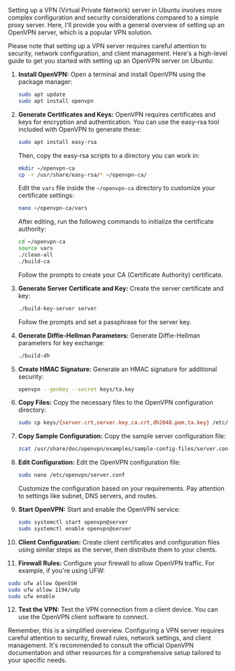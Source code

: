 Setting up a VPN (Virtual Private Network) server in Ubuntu involves more complex configuration and security considerations compared to a simple proxy server. Here, I'll provide you with a general overview of setting up an OpenVPN server, which is a popular VPN solution.

Please note that setting up a VPN server requires careful attention to security, network configuration, and client management. Here's a high-level guide to get you started with setting up an OpenVPN server on Ubuntu:

1. **Install OpenVPN:**
   Open a terminal and install OpenVPN using the package manager:

   ```bash
   sudo apt update
   sudo apt install openvpn
   ```

2. **Generate Certificates and Keys:**
   OpenVPN requires certificates and keys for encryption and authentication. You can use the easy-rsa tool included with OpenVPN to generate these:

   ```bash
   sudo apt install easy-rsa
   ```

   Then, copy the easy-rsa scripts to a directory you can work in:

   ```bash
   mkdir ~/openvpn-ca
   cp -r /usr/share/easy-rsa/* ~/openvpn-ca/
   ```

   Edit the `vars` file inside the `~/openvpn-ca` directory to customize your certificate settings:

   ```bash
   nano ~/openvpn-ca/vars
   ```

   After editing, run the following commands to initialize the certificate authority:

   ```bash
   cd ~/openvpn-ca
   source vars
   ./clean-all
   ./build-ca
   ```

   Follow the prompts to create your CA (Certificate Authority) certificate.

3. **Generate Server Certificate and Key:**
   Create the server certificate and key:

   ```bash
   ./build-key-server server
   ```

   Follow the prompts and set a passphrase for the server key. 

4. **Generate Diffie-Hellman Parameters:**
   Generate Diffie-Hellman parameters for key exchange:

   ```bash
   ./build-dh
   ```

5. **Create HMAC Signature:**
   Generate an HMAC signature for additional security:

   ```bash
   openvpn --genkey --secret keys/ta.key
   ```

6. **Copy Files:**
   Copy the necessary files to the OpenVPN configuration directory:

   ```bash
   sudo cp keys/{server.crt,server.key,ca.crt,dh2048.pem,ta.key} /etc/openvpn
   ```

7. **Copy Sample Configuration:**
   Copy the sample server configuration file:

   ```bash
   zcat /usr/share/doc/openvpn/examples/sample-config-files/server.conf.gz | sudo tee /etc/openvpn/server.conf
   ```

8. **Edit Configuration:**
   Edit the OpenVPN configuration file:

   ```bash
   sudo nano /etc/openvpn/server.conf
   ```

   Customize the configuration based on your requirements. Pay attention to settings like subnet, DNS servers, and routes.

9. **Start OpenVPN:**
   Start and enable the OpenVPN service:

   ```bash
   sudo systemctl start openvpn@server
   sudo systemctl enable openvpn@server
   ```

10. **Client Configuration:**
    Create client certificates and configuration files using similar steps as the server, then distribute them to your clients.

11. **Firewall Rules:**
    Configure your firewall to allow OpenVPN traffic. For example, if you're using UFW:

   ```bash
   sudo ufw allow OpenSSH
   sudo ufw allow 1194/udp
   sudo ufw enable
   ```

12. **Test the VPN:**
    Test the VPN connection from a client device. You can use the OpenVPN client software to connect.

Remember, this is a simplified overview. Configuring a VPN server requires careful attention to security, firewall rules, network settings, and client management. It's recommended to consult the official OpenVPN documentation and other resources for a comprehensive setup tailored to your specific needs.
